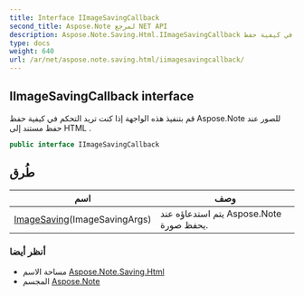 ```yaml
---
title: Interface IImageSavingCallback
second_title: Aspose.Note لمرجع NET API
description: Aspose.Note.Saving.Html.IImageSavingCallback واجهه المستخدم. قم بتنفيذ هذه الواجهة إذا كنت تريد التحكم في كيفية حفظ Aspose.Note للصور عند حفظ مستند إلى HTML .
type: docs
weight: 640
url: /ar/net/aspose.note.saving.html/iimagesavingcallback/
---
```

## IImageSavingCallback interface

قم بتنفيذ هذه الواجهة إذا كنت تريد التحكم في كيفية حفظ Aspose.Note للصور عند حفظ مستند إلى HTML .

```csharp
public interface IImageSavingCallback
```

## طُرق

| اسم | وصف |
| --- | --- |
| [ImageSaving](../../aspose.note.saving.html/iimagesavingcallback/imagesaving/)(ImageSavingArgs) | يتم استدعاؤه عند Aspose.Note يحفظ صورة. |

### أنظر أيضا

* مساحة الاسم [Aspose.Note.Saving.Html](../../aspose.note.saving.html/)
* المجسم [Aspose.Note](../../)


